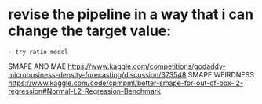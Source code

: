 # revise the pipeline in a way that i can change the target value:
    - try ratio model
    
SMAPE AND MAE
https://www.kaggle.com/competitions/godaddy-microbusiness-density-forecasting/discussion/373548
SMAPE WEIRDNESS
https://www.kaggle.com/code/cpmpml/better-smape-for-out-of-box-l2-regression#Normal-L2-Regression-Benchmark